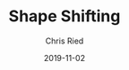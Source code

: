 ---
title: 'Shape Shifting'
author: Chris Ried
date: '2019-11-02'
slug: shape-shifting
categories:
featured: 
tags: ['generative']
---